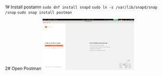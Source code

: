 1# Install postamn
``sudo dnf install snapd``
``sudo ln -s /var/lib/snapd/snap /snap``
``sudo snap install postman``

2# Open Postman
<img src="https://github.com/Anat94/workshop-postman/blob/main/Postman.png" width="300"/>